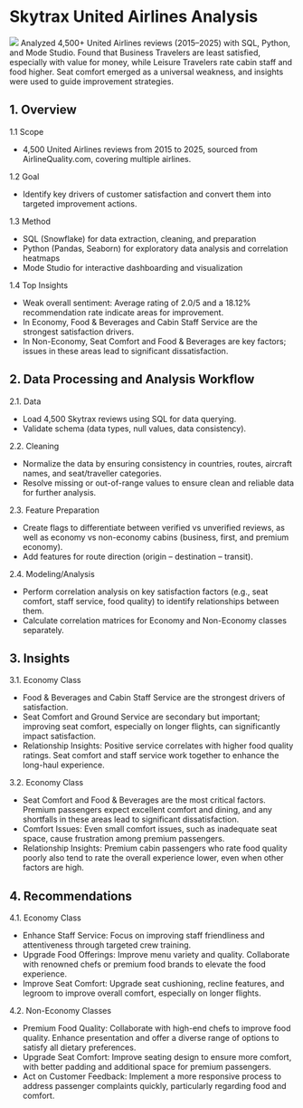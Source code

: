 # Skytrax United Airlines Analysis
![](C:\Users\Admin\Documents\SKYTRAX\Skytrax_United_Airlines\image.png)
Analyzed 4,500+ United Airlines reviews (2015–2025) with SQL, Python, and Mode Studio. Found that Business Travelers are least satisfied, especially with value for money, while Leisure Travelers rate cabin staff and food higher. Seat comfort emerged as a universal weakness, and insights were used to guide improvement strategies.

## 1. Overview

1.1 Scope
- 4,500 United Airlines reviews from 2015 to 2025, sourced from AirlineQuality.com, covering multiple airlines.

1.2 Goal
- Identify key drivers of customer satisfaction and convert them into targeted improvement actions.

1.3 Method
- SQL (Snowflake) for data extraction, cleaning, and preparation  
- Python (Pandas, Seaborn) for exploratory data analysis and correlation heatmaps  
- Mode Studio for interactive dashboarding and visualization  

1.4 Top Insights
- Weak overall sentiment: Average rating of 2.0/5 and a 18.12% recommendation rate indicate areas for improvement.  
- In Economy, Food & Beverages and Cabin Staff Service are the strongest satisfaction drivers.  
- In Non-Economy, Seat Comfort and Food & Beverages are key factors; issues in these areas lead to significant dissatisfaction.


## 2. Data Processing and Analysis Workflow

2.1. Data
- Load 4,500 Skytrax reviews using SQL for data querying.
- Validate schema (data types, null values, data consistency).

2.2. Cleaning
- Normalize the data by ensuring consistency in countries, routes, aircraft names, and seat/traveller categories.
- Resolve missing or out-of-range values to ensure clean and reliable data for further analysis.

2.3. Feature Preparation
- Create flags to differentiate between verified vs unverified reviews, as well as economy vs non-economy cabins (business, first, and premium economy).
- Add features for route direction (origin – destination – transit).

2.4. Modeling/Analysis
- Perform correlation analysis on key satisfaction factors (e.g., seat comfort, staff service, food quality) to identify relationships between them.
- Calculate correlation matrices for Economy and Non-Economy classes separately.

## 3. Insights

3.1. Economy Class
- Food & Beverages and Cabin Staff Service are the strongest drivers of satisfaction.
- Seat Comfort and Ground Service are secondary but important; improving seat comfort, especially on longer flights, can significantly impact satisfaction.
- Relationship Insights: Positive service correlates with higher food quality ratings. Seat comfort and staff service work together to enhance the long-haul experience.

3.2. Economy Class
- Seat Comfort and Food & Beverages are the most critical factors. Premium passengers expect excellent comfort and dining, and any shortfalls in these areas lead to significant dissatisfaction.
- Comfort Issues: Even small comfort issues, such as inadequate seat space, cause frustration among premium passengers.
- Relationship Insights: Premium cabin passengers who rate food quality poorly also tend to rate the overall experience lower, even when other factors are high.

## 4. Recommendations

4.1. Economy Class
- Enhance Staff Service: Focus on improving staff friendliness and attentiveness through targeted crew training.
- Upgrade Food Offerings: Improve menu variety and quality. Collaborate with renowned chefs or premium food brands to elevate the food experience.
- Improve Seat Comfort: Upgrade seat cushioning, recline features, and legroom to improve overall comfort, especially on longer flights.

4.2. Non-Economy Classes
- Premium Food Quality: Collaborate with high-end chefs to improve food quality. Enhance presentation and offer a diverse range of options to satisfy all dietary preferences.
- Upgrade Seat Comfort: Improve seating design to ensure more comfort, with better padding and additional space for premium passengers.
- Act on Customer Feedback: Implement a more responsive process to address passenger complaints quickly, particularly regarding food and comfort.

